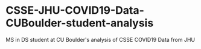 # CSSE-JHU-COVID19-Data-CUBoulder-student-analysis
MS in DS student at CU Boulder's analysis of CSSE COVID19 Data from JHU
